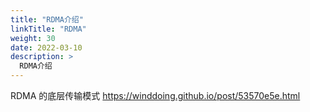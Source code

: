 ```yaml
---
title: "RDMA介绍"
linkTitle: "RDMA"
weight: 30
date: 2022-03-10
description: >
  RDMA介绍
---
```






RDMA 的底层传输模式
https://winddoing.github.io/post/53570e5e.html
